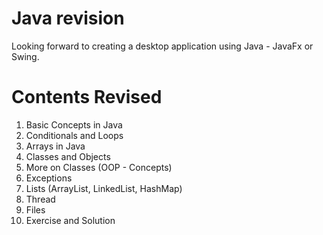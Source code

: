 # Java revision
Looking forward to creating a desktop application using Java - JavaFx or Swing.

# Contents Revised
1. Basic Concepts in Java
1. Conditionals and Loops
1. Arrays in Java
1. Classes and Objects
1. More on Classes (OOP - Concepts)
1. Exceptions
1. Lists (ArrayList, LinkedList, HashMap)
1. Thread
1. Files
1. Exercise and Solution


    
    